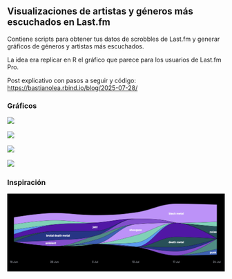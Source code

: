 ## Visualizaciones de artistas y géneros más escuchados en Last.fm

Contiene scripts para obtener tus datos de scrobbles de Last.fm y generar gráficos de géneros y artistas más escuchados.

La idea era replicar en R el gráfico que parece para los usuarios de Last.fm Pro.

Post explicativo con pasos a seguir y código: https://bastianolea.rbind.io/blog/2025-07-28/

### Gráficos
![](gráficos/lastfm_tags_bastimapache.png)

![](gráficos/lastfm_artists_bastimapache.png)

![](gráficos/lastfm_weekly_bastimapache_b.png)

![](grabación/camcorder4.webp)

### Inspiración

![](inspo.png)